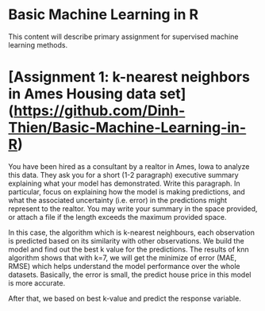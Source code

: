 # Basic Machine Learning in R
This content will describe primary assignment for supervised machine learning methods.
# [Assignment 1: k-nearest neighbors in Ames Housing data set] (https://github.com/Dinh-Thien/Basic-Machine-Learning-in-R)
You have been hired as a consultant by a realtor in Ames, Iowa to analyze this data. They ask you for a short (1-2 paragraph) executive summary explaining what your model has demonstrated. Write this paragraph. In particular, focus on explaining how the model is making predictions, and what the associated uncertainty (i.e. error) in the predictions might represent to the realtor. You may write your summary in the space provided, or attach a file if the length exceeds the maximum provided space.

In this case, the algorithm which is k-nearest neighbours,  each observation is predicted based on its similarity with other observations.
We build the model and find out the best k value for the predictions. The results of knn algorithm shows that with k=7, we will get the minimize of error (MAE, RMSE) which helps understand the model performance over the whole datasets. Basically, the error is small, the predict house price in this model is more accurate.

After that, we based on best k-value and predict the response variable.
